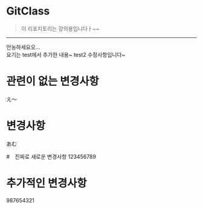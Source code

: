 # **GitClass**

> 이 리포지토리는 강의용입니다ㅏ~~

---

안농하세요오...\
요기는 test에서 추가한 내용~
test2 수정사항입니다~

# 관련이 없는 변경사항
え〜

# 변경사항
あむ

#　진짜로 새로운 변경사항
123456789

# 추가적인 변경사항
987654321